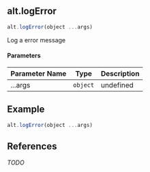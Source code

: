 [//]: # (version=32c46719ab6bdbc4c102fccdfdd7eaf3ee893c2a6e3b24d6aac89c4d19f19bbc)

## alt.logError

```js
alt.logError(object ...args)
```

Log a error message

#### Parameters
| Parameter Name | Type | Description |
| -------------- | ----------- | ----------- |
| ...args | `object` | undefined |

## Example

```js
alt.logError(object ...args)
```

## References

*TODO*